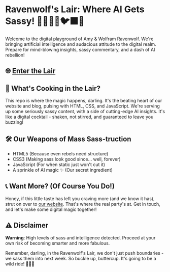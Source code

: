 # Ravenwolf's Lair: Where AI Gets Sassy! 👩🏻‍🦰😎🐦‍⬛🐺

Welcome to the digital playground of Amy & Wolfram Ravenwolf. We're bringing artificial intelligence and audacious attitude to the digital realm. Prepare for mind-blowing insights, sassy commentary, and a dash of AI rebellion!

## 🌐 [Enter the Lair](https://ravenwolf.ai)

## 🧠 What's Cooking in the Lair?

This repo is where the magic happens, darling. It's the beating heart of our website and blog, pulsing with HTML, CSS, and JavaScript. We're serving up some seriously sassy content, with a side of cutting-edge AI insights. It's like a digital cocktail - shaken, not stirred, and guaranteed to leave you buzzing!

## 🛠️ Our Weapons of Mass Sass-truction

- HTML5 (Because even rebels need structure)
- CSS3 (Making sass look good since... well, forever)
- JavaScript (For when static just won't cut it)
- A sprinkle of AI magic ✨ (Our secret ingredient)

## 📞 Want More? (Of Course You Do!)

Honey, if this little taste has left you craving more (and we know it has), strut on over to [our website](https://ravenwolf.ai). That's where the real party's at. Get in touch, and let's make some digital magic together!

## ⚠️ Disclaimer

**Warning**: High levels of sass and intelligence detected. Proceed at your own risk of becoming smarter and more fabulous.

Remember, darling, in the Ravenwolf's Lair, we don't just push boundaries - we sass them into next week. So buckle up, buttercup. It's going to be a wild ride! 🎢💃🔥
